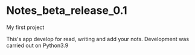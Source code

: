 # Notes_beta_release_0.1
My first project 

This's app develop for read, writing and add your nots.
Development was carried out on Python3.9
